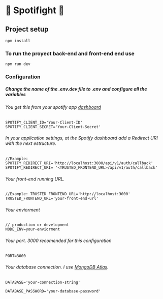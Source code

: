 # 👊 Spotifight 👊

## Project setup
```
npm install
```

### To run the proyect back-end and front-end end use 
```
npm run dev
```

### Configuration 

##### Change the name of the .env.dev file to .env and configure all the variables 

###### You get this from your spotify app [dashboard](https://developer.spotify.com/dashboard/) 
```
SPOTIFY_CLIENT_ID='Your-Client-ID'
SPOTIFY_CLIENT_SECRET='Your-Client-Secret'
```

###### In your application settings, at the Spotify dashboard add a Redirect URI with the next estructure.
```
//Example: SPOTIFY_REDIRECT_URI='http://localhost:3000/api/v1/auth/callback'
SPOTIFY_REDIRECT_URI= '<TRUSTED_FRONTEND_URL>/api/v1/auth/callback'
```
###### Your front-end running URL.
```
//Example: TRUSTED_FRONTEND_URL='http://localhost:3000'
TRUSTED_FRONTEND_URL='your-front-end-url'
```
###### Your enviorment
```
// production or development
NODE_ENV=your-enviorment
```
###### Your port. 3000 recomended for this configuration
```
PORT=3000 
```
###### Your database connection. I use [MongoDB Atlas](https://www.mongodb.com/atlas/database).
```
DATABASE='your-connection-string'

DATABASE_PASSWORD='your-database-password'

```
